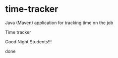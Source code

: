 # time-tracker
Java (Maven) application for tracking time on the job

Time tracker

Good Night Students!!!

done
